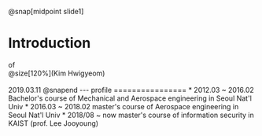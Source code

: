 

@snap[midpoint slide1]
<h1>Introduction</h1>
of<br>
@size[120%](Kim Hwigyeom)
<br><br>
2019.03.11
@snapend
---
profile
================
* 2012.03 ~ 2016.02      Bachelor's course of Mechanical and Aerospace engineering in Seoul Nat'l Univ
* 2016.03 ~ 2018.02      master's course of Aerospace engineering in Seoul Nat'l Univ
* 2018/08 ~  now         master's course of information security in KAIST (prof. Lee Jooyoung)
